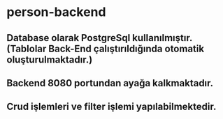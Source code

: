 # person-backend

## Database olarak PostgreSql kullanılmıştır.(Tablolar Back-End çalıştırıldığında otomatik oluşturulmaktadır.)

## Backend 8080 portundan ayağa kalkmaktadır.

## Crud işlemleri ve filter işlemi yapılabilmektedir.
